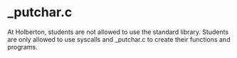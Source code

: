 # _putchar.c
At Holberton, students are not allowed to use the standard library. Students are only allowed to use syscalls and _putchar.c to create their functions and programs.
